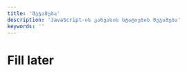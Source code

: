```yaml
---
title: 'შეჯამება'
description: 'JavaScript-ის კანვასის სტატიების შეჯამება'
keywords: ''
---
```


# Fill later
